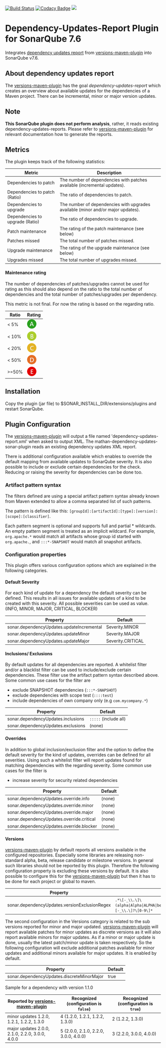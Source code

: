 [![Build Status](https://travis-ci.org/reallyinsane/mathan-dependency-updates-sonar-plugin.svg?branch=master)](https://travis-ci.org/reallyinsane/mathan-dependency-updates-sonar-plugin)
[![Codacy Badge](https://api.codacy.com/project/badge/Grade/bcd46487fd2c4b79b930556275eec3d4)](https://www.codacy.com/app/reallyinsane/mathan-dependency-updates-sonar-plugin?utm_source=github.com&amp;utm_medium=referral&amp;utm_content=reallyinsane/mathan-dependency-updates-sonar-plugin&amp;utm_campaign=Badge_Grade)
<a href="https://opensource.org/licenses/Apache-2.0"><img src="https://img.shields.io/badge/license-apache2-blue.svg"></a>

# Dependency-Updates-Report Plugin for SonarQube 7.6

Integrates [dependency updates report] from [versions-maven-plugin] into SonarQube v7.6.

## About dependency updates report

The [versions-maven-plugin] has the goal *dependency-updates-report* which creates an overview about available updates for the dependencies of a Maven project. There can be incremental, minor or major version updates.


## Note

**This SonarQube plugin does not perform analysis**, rather, it reads existing dependency-updates-reports. Please refer to [versions-maven-plugin] for relevant documentation how to generate the reports.

## Metrics

The plugin keeps track of the following statistics:

Metric | Description 
-------|------------
Dependencies to patch | The number of dependencies with patches available (incremental updates). 
Dependencies to patch (Ratio) | The ratio of dependencies to patch. 
Dependencies to upgrade | The number of dependencies with upgrades available (minor and/or major updates).
Dependencies to upgrade (Ratio) | The ratio of dependencies to upgrade.
Patch maintenance | The rating of the patch maintenance (see below)
Patches missed | The total number of patches missed. 
Upgrade maintenance | The rating of the upgrade maintenance (see below)
Upgrades missed | The total number of upgrades missed. 

#### Maintenance rating

The number of dependencies of patches/upgrades cannot be used for rating as this should also depend on the ratio to the total number of dependencies and the total number of patches/upgrades per dependency.

This metric is not final. For now the rating is based on the regarding ratio. 

Ratio | Rating 
------|-----------
\<  5% |![a](a.png) 
\< 10% |![b](b.png)
\< 20% |![c](c.png)  
\< 50% |![d](d.png)
\>=50% |![e](e.png)

## Installation

Copy the plugin (jar file) to $SONAR_INSTALL_DIR/extensions/plugins and restart SonarQube.

## Plugin Configuration

The [versions-maven-plugin] will output a file named 'dependency-updates-report.xml' when asked to output XML. The mathan-dependency-updates-sonar-plugin reads an existing dependency updates XML
report.

There is additional configuration available which enables to override the default mapping from available updates to SonarQube severity. It is also possible to include or exclude certain
dependencies for the check. Reducing or raising the severity for dependencies can be done too. 

### Artifact pattern syntax 
 
The filters defined are using a special artifact pattern syntax already known from Maven extended to allow a comma separated list of such patterns.
 
The pattern is defined like this: `[groupId]:[artifactId]:[type]:[version]:[scope]:[classifier]`. 

Each pattern segment is optional and supports full and partial * wildcards. An empty pattern segment is treated as an implicit wildcard. For example, `org.apache.*` would match all artifacts
whose group id started with `org.apache.`, and `:::*-SNAPSHOT` would match all snapshot artifacts.

### Configuration properties

This plugin offers various configuration options which are explained in the following categories.

#### Default Severity

For each kind of update for a dependency the default severity can be defined. This results in all issues for available updates of a kind to be created with this severity. All possible severities can
be used as value. (INFO, MINOR, MAJOR, CRITICAL, BLOCKER)

Property | Default
---------|--------
sonar.dependencyUpdates.updateIncremental | Severity.MINOR
sonar.dependencyUpdates.updateMinor | Severity.MAJOR
sonar.dependencyUpdates.updateMajor | Severity.CRITICAL

#### Inclusions/ Exclusions

By default updates for all dependencies are reported. A whitelist filter and/or a blacklist filter can be used to include/exclude certain dependencies. These filter use the artifact pattern syntax
described above. Some common use cases for the filter are

- exclude SNAPSHOT dependencies (`:::*-SNAPSHOT`)
- exclude dependencies with scope test (`::::test`)
- include dependencies of own company only (e.g `com.mycompany.*`)

Property | Default
---------|--------
sonar.dependencyUpdates.inclusions | `:::::` (include all)
sonar.dependencyUpdates.exclusions | (none)

#### Overrides

In addition to global inclusion/exclusion filter and the option to define the default severity for the kind of updates, overrides can be defined for all severities. Using such a whitelist filter
will report updates found for matching dependencies with the regarding severity. Some common use cases for the filter is

- increase severity for security related dependencies

Property | Default
---------|--------
sonar.dependencyUpdates.override.info | (none)
sonar.dependencyUpdates.override.minor | (none)
sonar.dependencyUpdates.override.major | (none)
sonar.dependencyUpdates.override.critical | (none)
sonar.dependencyUpdates.override.blocker | (none)

#### Versions

[versions-maven-plugin] by default reports all versions available in the configured repositories. Especially some libraries are releasing non-standard alpha, beta, release candidate or milestone 
versions. In general such libraries should not be reported by this plugin. Therefore the following configuration property is excluding these versions by default. It is also possible to configure this
for the [versions-maven-plugin] but then it has to be done for each project or global to maven.

Property | Default
---------|--------
sonar.dependencyUpdates.versionExclusionRegex | `.*\[-_\\.\]\(alpha\|Alpha\|ALPHA\|beta\|Beta\|BETA\|rc\|RC\|milestone\|M\|EA\)\[-_\\.\]?\[0-9\]*`

The second configuration in the Versions category is related to the sub versions reported for minor and major updated. [versions-maven-plugin] will report available patches for minor updates as
discrete versions as it will also report available minors for major updates. As if a minor or major update is done, usually the latest patch/minor update is taken respectively. So the following
configuration will exclude additional patches available for minor updates and additional minors available for major updates. It is enabled by default. 

Property | Default
---------|--------
sonar.dependencyUpdates.discreteMinorMajor | true

Sample for a dependency with version 1.1.0

Reported by [versions-maven-plugin] | Recognized (configuration is `false`) | Recognized (configuration is `true`)
------------------------------------|---------------------------------------|-------------------------------------
minor updates 1.2.0, 1.2.1, 1.2.2, 1.3.0 | 4 (1.2.0, 1.2.1, 1.2.2, 1.3.0) | 2 (1.2.2, 1.3.0)
major updates 2.0.0, 2.1.0, 2.2.0, 3.0.0, 4.0.0 | 5 (2.0.0, 2.1.0, 2.2.0, 3.0.0, 4.0.0) | 3 (2.2.0, 3.0.0, 4.0.0)

[dependency updates report]: https://www.mojohaus.org/versions-maven-plugin/dependency-updates-report-mojo.html
[versions-maven-plugin]: https://github.com/mojohaus/versions-maven-plugin